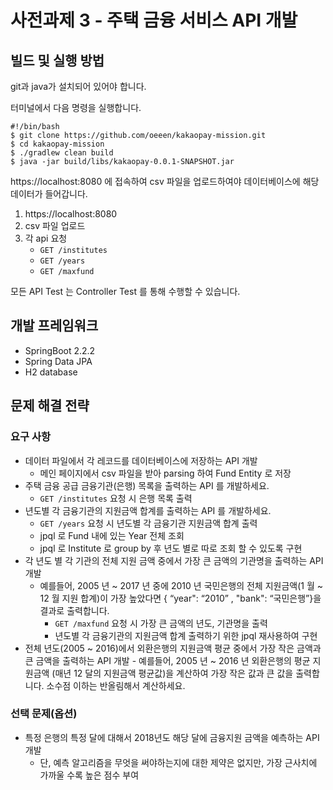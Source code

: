 # 사전과제 3 - 주택 금융 서비스 API 개발

## 빌드 및 실행 방법

git과 java가 설치되어 있어야 합니다.

터미널에서 다음 명령을 실행합니다.

```shell script
#!/bin/bash
$ git clone https://github.com/oeeen/kakaopay-mission.git
$ cd kakaopay-mission
$ ./gradlew clean build
$ java -jar build/libs/kakaopay-0.0.1-SNAPSHOT.jar
```

https://localhost:8080 에 접속하여 csv 파일을 업로드하여야 데이터베이스에 해당 데이터가 들어갑니다.

1. https://localhost:8080
2. csv 파일 업로드
3. 각 api 요청
    - `GET /institutes`
    - `GET /years`
    - `GET /maxfund`

모든 API Test 는 Controller Test 를 통해 수행할 수 있습니다.

## 개발 프레임워크

- SpringBoot 2.2.2
- Spring Data JPA
- H2 database

## 문제 해결 전략

### 요구 사항

- 데이터 파일에서 각 레코드를 데이터베이스에 저장하는 API 개발
    - 메인 페이지에서 csv 파일을 받아 parsing 하여 Fund Entity 로 저장
- 주택 금융 공급 금융기관(은행) 목록을 출력하는 API 를 개발하세요.
    - `GET /institutes` 요청 시 은행 목록 출력
- 년도별 각 금융기관의 지원금액 합계를 출력하는 API 를 개발하세요.
    - `GET /years` 요청 시 년도별 각 금융기관 지원금액 합계 출력
    - jpql 로 Fund 내에 있는 Year 전체 조회
    - jpql 로 Institute 로 group by 후 년도 별로 따로 조회 할 수 있도록 구현
- 각 년도 별 각 기관의 전체 지원 금액 중에서 가장 큰 금액의 기관명을 출력하는 API 개발
    - 예를들어, 2005 년 ~ 2017 년 중에 2010 년 국민은행의 전체 지원금액(1 월 ~ 12 월 지원 합계)이 가장 높았다면 { “year": “2010” , "bank": “국민은행”}을 결과로 출력합니다.
        - `GET /maxfund` 요청 시 가장 큰 금액의 년도, 기관명을 출력
        - 년도별 각 금융기관의 지원금액 합계 출력하기 위한 jpql 재사용하여 구현
- 전체 년도(2005 ~ 2016)에서 외환은행의 지원금액 평균 중에서 가장 작은 금액과 큰 금액을 출력하는 API 개발
        - 예를들어, 2005 년 ~ 2016 년 외환은행의 평균 지원금액 (매년 12 달의 지원금액 평균값)을 계산하여 가장 작은 값과 큰 값을 출력합니다. 소수점 이하는 반올림해서 계산하세요.
        
### 선택 문제(옵션)

- 특정 은행의 특정 달에 대해서 2018년도 해당 달에 금융지원 금액을 예측하는 API 개발
    - 단, 예측 알고리즘을 무엇을 써야하는지에 대한 제약은 없지만, 가장 근사치에 가까울 수록 높은 점수 부여